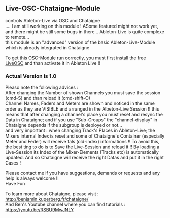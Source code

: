 ## Live-OSC-Chataigne-Module
controls Ableton-Live via OSC and Chataigne   
.... I am still working on this module ! ASome featured might not work yet, and there might be still some bugs in there...
Ableton-Live is quite complexe to remote...       
this module is an "advanced" version of the basic Ableton-Live-Module which is already integrated in Chataigne

To get this OSC-Module run correctly, you must first install the free [LiveOSC](https://github.com/ideoforms/AbletonOSC) and than activate it in Ableton Live !!
    
### Actual Version is 1.0     
Pleaso note the following advices :   
After changing the Number of shown Channels you must save the session (cmd-S) and than reload it (cmd-shift-O)    
Channel Names, Faders and Meters are shown and noticed in the same order as they are VISIBLE and arranged in the Albeton-Live Session !! this means that after changing a channel's place you must reset and resync the Data in Chataigne; and if you use "Sub-Groups" the "channel-display" in Chataigne depends if the subgroup is deployed or not...    
and very important : when changing Track's Places in Ableton-Live; the Mixers internal Index is reset and some of Chataigne's Container (especially Meter and Feder) will receive  fals (old-index) informations !! To avoid this, the best ting to do is to Save the Live-Session and reload it !! By loading a Live-Session its Index of the Mixer-Elements (Tracks etc) is automatically updated. And so Chataigne will receive the right Datas and put it in the right Cases !

Please contact me if you have suggestions, demands or requests and any help is always welcome !!   
Have Fun

To learn more about Chataigne, please visit : http://benjamin.kuperberg.fr/chataigne/    
And Ben's Youtube channel where you can find tutorials : https://youtu.be/RSBU9MwJNLY
